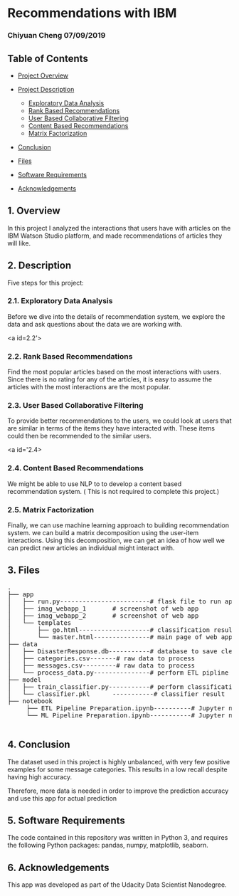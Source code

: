 # Recommendations with IBM

### Chiyuan Cheng 07/09/2019

## Table of Contents

- [Project Overview](#overview)

- [Project Description](#run)
  - [Exploratory Data Analysis](#2.1)
  - [Rank Based Recommendations](#2.2)
  - [User Based Collaborative Filtering](#2.3)
  - [Content Based Recommendations](#2.4)
  - [Matrix Factorization](#2.5)
- [Conclusion](#conclusion)
- [Files](#files)
- [Software Requirements](#sw)
- [Acknowledgements](#credits)


<a id='overview'></a>

## 1. Overview

In this project I analyzed the interactions that users have with articles on the IBM Watson Studio platform, and made recommendations of articles they will like.

<a id='run'></a>

## 2. Description

Five steps for this project:

<a id='2.1'></a>

### 2.1. Exploratory Data Analysis

Before we dive into the details of recommendation system, we explore the data and ask questions about the data we are working with.

<a id=2.2'></a>

### 2.2. Rank Based Recommendations

Find the most popular articles based on the most interactions with users. Since there is no rating for any of the articles, it is easy to assume the articles with the most interactions are the most popular. 

<a id='2.3'></a>

### 2.3. User Based Collaborative Filtering

To provide better recommendations to the users, we could look at users that are similar in terms of the items they have interacted with. These items could then be recommended to the similar users. 

<a id='2.4></a>

### 2.4. Content Based Recommendations

We might be able to use NLP to to develop a content based recommendation system. ( This is not required to complete this project.)


<a id='2.5'></a>

### 2.5. Matrix Factorization

Finally, we can use machine learning approach to building recommendation system. we can build a matrix decomposition using the user-item interactions. Using this decomposition, we can get an idea of how well we can predict new articles an individual might interact with. 

<a id='files'></a>

## 3. Files

<pre>
.
├── app
│   ├── run.py------------------------# flask file to run app
│   ├── imag_webapp_1		# screenshot of web app
│   ├── imag_webapp_2 		# screenshot of web app
│   └── templates
│       ├── go.html-------------------# classification result page of web app
│       └── master.html---------------# main page of web app
├── data
│   ├── DisasterResponse.db-----------# database to save cleaned data
│   ├── categories.csv-------# raw data to process
│   ├── messages.csv---------# raw data to process
│   └── process_data.py---------------# perform ETL pipline
├── model
│   ├── train_classifier.py-----------# perform classification pipeline
│   └── classifier.pkl		-----------# classifier result
├── notebook
     ├── ETL Pipeline Preparation.ipynb----------# Jupyter notebook for ETL 
     └── ML Pipeline Preparation.ipynb-----------# Jupyter notebook for ML

</pre>

<a id='conclusion'></a>
## 4. Conclusion

The dataset used in this project is highly unbalanced, with very few positive examples for some message categories. This results in a low recall despite having high accuracy.

Therefore, more data is needed in order to improve the prediction accuracy and use this app for actual prediction

<a id='sw'></a>

## 5. Software Requirements

The code contained in this repository was written in Python 3, and requires the following Python packages: pandas, numpy, matplotlib, seaborn.

<a id='credits'></a>

## 6. Acknowledgements

This app was developed as part of the Udacity Data Scientist Nanodegree.